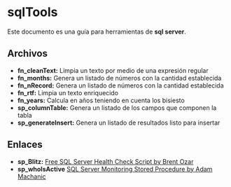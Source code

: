 # sqlTools

Este documento es una guía para herramientas de **sql server**.


## Archivos

 - **fn_cleanText:** Limpia un texto por medio de una expresión regular
 - **fn_months:** Genera un listado de números con la cantidad establecida
 - **fn_nRecord:** Genera un listado de números con la cantidad establecida
 - **fn_rtf:** Limpia un texto enriquecido
 - **fn_years:** Calcula en años teniendo en cuenta los bisiesto
 - **sp_columnTable:** Genera un listado de los campos que componen la tabla
 - **sp_generateInsert:** Genera un listado de resultados listo para insertar


## Enlaces

 - **sp_Blitz:** [Free SQL Server Health Check Script by Brent Ozar](https://www.brentozar.com/blitz/)
 - **sp_whoIsActive** [SQL Server Monitoring Stored Procedure by Adam Machanic](http://whoisactive.com/)